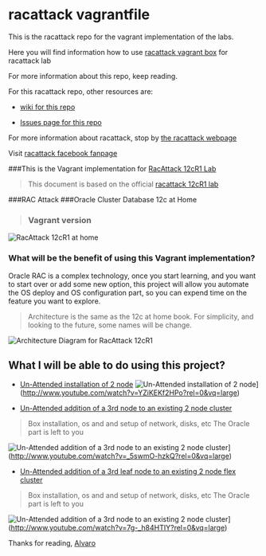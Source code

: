 racattack vagrantfile
===========

This is the racattack repo for the vagrant implementation of the labs.

Here you will find information how to use [racattack vagrant box](http://vagrantcloud.com/kikitux/oracle65-racattack) for racattack lab

For more information about this repo, keep reading.

For this racattack repo, other resources are:

- [wiki for this repo](https://github.com/racattack/vagrantfile/wiki)

- [Issues page for this repo](https://github.com/racattack/vagrantfile/issues)

For more information about racattack, stop by [the racattack webpage](http://racattack.org)

Visit [racattack facebook fanpage](https://www.facebook.com/racattack)

###This is the Vagrant implementation for [RacAttack 12cR1 Lab](http://racattack.org)

>This document is based on the official [racattack 12cR1 lab](http://en.wikibooks.org/wiki/RAC_Attack_-_Oracle_Cluster_Database_at_Home/RAC_Attack_12c/Print_Book)

###RAC Attack
###Oracle Cluster Database 12c at Home
>### Vagrant version

![RacAttack 12cR1 at home](http://upload.wikimedia.org/wikipedia/commons/8/8b/Racattack12c-book-title.png)


### What will be the benefit of using this Vagrant implementation?

Oracle RAC is a complex technology, once you start learning, and you want to start over or add some new option, this project will allow you automate the OS deploy and OS configuration part, so you can expend time on the feature you want to explore.

> Architecture is the same as the 12c at home book. For simplicity, and looking to the future, some names will be change.

![Architecture Diagram for RacAttack 12cR1](https://lh4.googleusercontent.com/-LuX7yDQnz54/UzfMY7Qxw3I/AAAAAAAAAFE/EjBFk-qWEtc/s0/2014-03-30_20-48-46.png)


## What I will be able to do using this project?

- [Un-Attended installation of 2 node](//youtu.be/YZiKEKf2HPo?rel=0&vq=large)
![Un-Attended installation of 2 node](http://img.youtube.com/vi/YZiKEKf2HPo/0.jpg)](http://www.youtube.com/watch?v=YZiKEKf2HPo?rel=0&vq=large)


- [Un-Attended addition of a 3rd node to an existing 2 node cluster](//youtu.be/_5swmO-hzkQ?rel=0&vq=large)

> Box installation, os and and setup of network, disks, etc
> The Oracle part is left to you

![Un-Attended addition of a 3rd node to an existing 2 node cluster](http://img.youtube.com/vi/YZiKEKf2HPo/0.jpg)](http://www.youtube.com/watch?v=_5swmO-hzkQ?rel=0&vq=large)

- [Un-Attended addition of a 3rd leaf node to an existing 2 node flex cluster](//youtu.be/7g-_h84HTIY?rel=0&vq=large)

> Box installation, os and and setup of network, disks, etc
> The Oracle part is left to you

![Un-Attended addition of a 3rd node to an existing 2 node cluster](http://img.youtube.com/vi/7g-_h84HTIY/0.jpg)](http://www.youtube.com/watch?v=7g-_h84HTIY?rel=0&vq=large)

Thanks for reading,
[Alvaro](http://github.com/kikitux)


